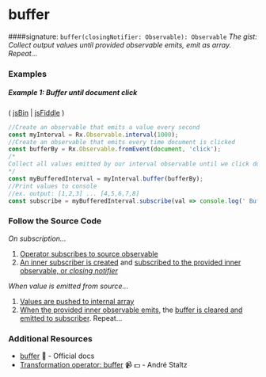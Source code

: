 # buffer
####signature: `buffer(closingNotifier: Observable): Observable`
*The gist: Collect output values until provided observable emits, emit as array. Repeat...*

### Examples

##### Example 1: Buffer until document click

( [jsBin](http://jsbin.com/fazimarajo/edit?js,console,output) | [jsFiddle](https://jsfiddle.net/btroncone/7451s67k/) )

```js
//Create an observable that emits a value every second
const myInterval = Rx.Observable.interval(1000);
//Create an observable that emits every time document is clicked
const bufferBy = Rx.Observable.fromEvent(document, 'click');
/*
Collect all values emitted by our interval observable until we click document. This will cause the bufferBy Observable to emit a value, satisfying the buffer. Pass us all collected values since last buffer as an array.
*/
const myBufferedInterval = myInterval.buffer(bufferBy);
//Print values to console
//ex. output: [1,2,3] ... [4,5,6,7,8]
const subscribe = myBufferedInterval.subscribe(val => console.log(' Buffered Values:', val));
```

### Follow the Source Code
*On subscription...*

1. [Operator subscribes to source observable](https://github.com/ReactiveX/rxjs/blob/master/src/operator/buffer.ts#L55)
2. [An inner subscriber is created](https://github.com/ReactiveX/rxjs/blob/master/src/util/subscribeToResult.ts#L21) and [subscribed to the provided inner observable, or *closing notifier*](https://github.com/ReactiveX/rxjs/blob/master/src/util/subscribeToResult.ts#L33)

*When value is emitted from source...*

1. [Values are pushed to internal array](https://github.com/ReactiveX/rxjs/blob/master/src/operator/buffer.ts#L73)
2. [When the provided inner observable emits](https://github.com/ReactiveX/rxjs/blob/master/src/InnerSubscriber.ts#L17), the [buffer is cleared and emitted to subscriber](https://github.com/ReactiveX/rxjs/blob/master/src/operator/buffer.ts#L76-L82). Repeat...

### Additional Resources
* [buffer](http://reactivex.io/rxjs/class/es6/Observable.js~Observable.html#instance-method-buffer) :newspaper: - Official docs
* [Transformation operator: buffer](https://egghead.io/lessons/rxjs-transformation-operator-buffer?course=rxjs-beyond-the-basics-operators-in-depth) :video_camera: :dollar: - André Staltz
